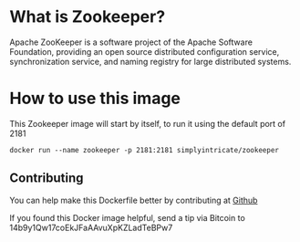 # What is Zookeeper?

Apache ZooKeeper is a software project of the Apache Software Foundation, providing an open source distributed configuration service, synchronization service, and naming registry for large distributed systems.

# How to use this image

This Zookeeper image will start by itself, to run it using the default port of 2181

	docker run --name zookeeper -p 2181:2181 simplyintricate/zookeeper

## Contributing

You can help make this Dockerfile better by contributing at [Github](https://github.com/stephenliang/mediawiki-dockerfile)

If you found this Docker image helpful, send a tip via Bitcoin to 14b9y1Qw17coEkJFaAAvuXpKZLadTeBPw7
